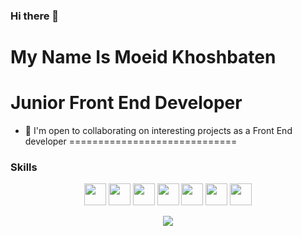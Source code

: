 ### Hi there 👋

<!--
**moeidkh/moeidkh** is a ✨ _special_ ✨ repository because its `README.md` (this file) appears on your GitHub profile.

Here are some ideas to get you started:

- 🔭 I’m currently working on ...
- 🌱 I’m currently learning ...
- 👯 I’m looking to collaborate on ...
- 🤔 I’m looking for help with ...
- 💬 Ask me about ...
- 📫 How to reach me: ...
- 😄 Pronouns: ...
- ⚡ Fun fact: ...
-->
My Name Is Moeid Khoshbaten
=============================
Junior Front End Developer
=============================
*   🤝  I'm open to collaborating on interesting projects as a Front End developer
=============================
### Skills
<p align="center">
<img src="https://raw.githubusercontent.com/danielcranney/readme-generator/main/public/icons/skills/html5-colored.svg" width="35px" height="35px"/>
<img src="https://raw.githubusercontent.com/danielcranney/readme-generator/main/public/icons/skills/css3-colored.svg" width="35px" height="35px"/>
<img src="https://raw.githubusercontent.com/danielcranney/readme-generator/main/public/icons/skills/bootstrap-colored.svg" width="35px" height="35px"/>
<img src="https://raw.githubusercontent.com/danielcranney/readme-generator/main/public/icons/skills/tailwindcss-colored.svg" width="35px" height="35px"/>
<img src="https://raw.githubusercontent.com/danielcranney/readme-generator/main/public/icons/skills/sass-colored.svg" width="35px" height="35px"/>
<img src="https://raw.githubusercontent.com/danielcranney/readme-generator/main/public/icons/skills/javascript-colored.svg" width="35px" height="35px"/>
<img src="https://raw.githubusercontent.com/danielcranney/readme-generator/main/public/icons/skills/vuejs-colored.svg" width="35px" height="35px"/>
</p>
<p align="center"><a href="https://www.github.com/Moeidkh" target="_blank" rel="noreferrer" align="center"><img src="https://img.shields.io/github/followers/Moeidkh?logo=github&style=for-the-badge&color=0891b2&labelColor=1c1917" /></a></p>
